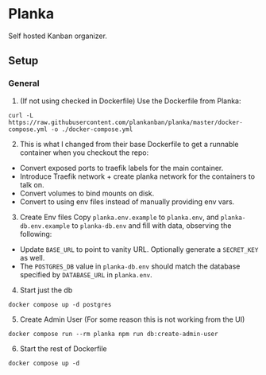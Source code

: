 # Planka
Self hosted Kanban organizer.

## Setup

### General 
1. (If not using checked in Dockerfile) Use the Dockerfile from Planka:
```
curl -L https://raw.githubusercontent.com/plankanban/planka/master/docker-compose.yml -o ./docker-compose.yml
```

2. This is what I changed from their base Dockerfile to get a runnable container when you checkout the repo:
- Convert exposed ports to traefik labels for the main container.
- Introduce Traefik network + create planka network for the containers to talk on.
- Convert volumes to bind mounts on disk.
- Convert to using env files instead of manually providing env vars.

3. Create Env files 
Copy `planka.env.example` to `planka.env`, and `planka-db.env.example` to `planka-db.env` and fill with data, observing the following:
- Update `BASE_URL` to point to vanity URL. Optionally generate a `SECRET_KEY` as well.
- The `POSTGRES_DB` value in `planka-db.env` should match the database specified by `DATABASE_URL` in `planka.env`. 

4. Start just the db
```
docker compose up -d postgres
```

5. Create Admin User (For some reason this is not working from the UI) 
```
docker compose run --rm planka npm run db:create-admin-user
```

6. Start the rest of Dockerfile
```
docker compose up -d
```


